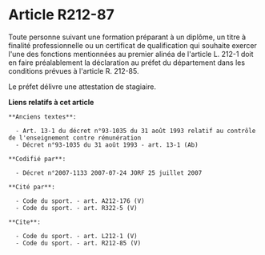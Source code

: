 # Article R212-87

Toute personne suivant une formation préparant à un diplôme, un titre à finalité professionnelle ou un certificat de
qualification qui souhaite exercer l'une des fonctions mentionnées au premier alinéa de l'article L. 212-1 doit en faire
préalablement la déclaration au préfet du département dans les conditions prévues à l'article R. 212-85. 

Le préfet délivre une attestation de stagiaire.

**Liens relatifs à cet article**

	**Anciens textes**:

	  - Art. 13-1 du décret n°93-1035 du 31 août 1993 relatif au contrôle de l'enseignement contre rémunération
	  - Décret n°93-1035 du 31 août 1993 - art. 13-1 (Ab)

	**Codifié par**:

	  - Décret n°2007-1133 2007-07-24 JORF 25 juillet 2007

	**Cité par**:

	  - Code du sport. - art. A212-176 (V)
	  - Code du sport. - art. R322-5 (V)

	**Cite**:

	  - Code du sport. - art. L212-1 (V)
	  - Code du sport. - art. R212-85 (V)
